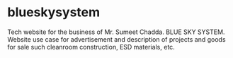 # blueskysystem
Tech website for the business of Mr. Sumeet Chadda. BLUE SKY SYSTEM. Website use case for advertisement and description of projects and goods for sale such cleanroom construction, ESD materials, etc.
